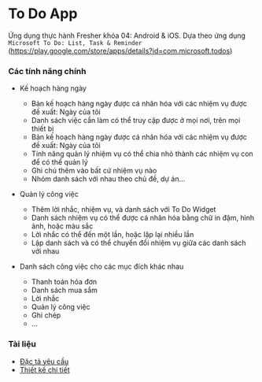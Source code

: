 # To Do App

Ứng dụng thực hành Fresher khóa 04: Android & iOS. Dựa theo ứng dụng `Microsoft To Do: List, Task & Reminder` (https://play.google.com/store/apps/details?id=com.microsoft.todos)

### Các tính năng chính

* Kế hoạch hàng ngày
  * Bản kế hoạch hàng ngày được cá nhân hóa với các nhiệm vụ được đề xuất: Ngày của tôi
  * Danh sách việc cần làm có thể truy cập được ở mọi nơi, trên mọi thiết bị
  * Bản kế hoạch hàng ngày được cá nhân hóa với các nhiệm vụ được đề xuất: Ngày của tôi
  * Tính năng quản lý nhiệm vụ có thể chia nhỏ thành các nhiệm vụ con để có thể quản lý
  * Ghi chú thêm vào bất cứ nhiệm vụ nào
  * Nhóm danh sách với nhau theo chủ đề, dự án...

* Quản lý công việc
  * Thêm lời nhắc, nhiệm vụ, và danh sách với To Do Widget
  * Danh sách nhiệm vụ có thể được cá nhân hóa bằng chữ in đậm, hình ảnh, hoặc màu sắc
  * Lời nhắc có thể đến một lần, hoặc lặp lại nhiều lần
  * Lập danh sách và có thể chuyển đổi nhiệm vụ giữa các danh sách với nhau

* Danh sách công việc cho các mục đích khác nhau
  * Thanh toán hóa đơn
  * Danh sách mua sắm
  * Lời nhắc
  * Quản lý công việc
  * Ghi chép
  * ...

### Tài liệu

* [Đặc tả yêu cầu](docs/srs.md)
* [Thiết kế chi tiết](docs/dd.md)
